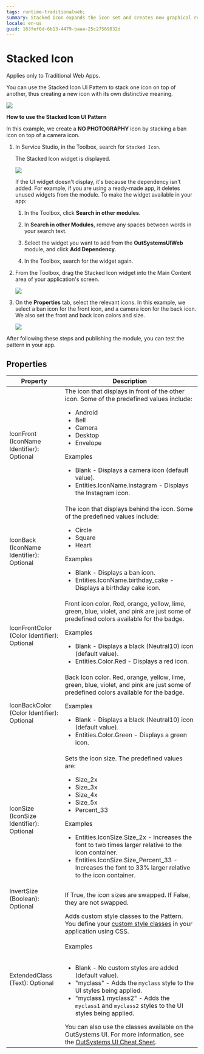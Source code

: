 ```yaml
---
tags: runtime-traditionalweb; 
summary: Stacked Icon expands the icon set and creates new graphical representation of concepts.
locale: en-us
guid: 163fef6d-6b13-4479-baaa-25c27569832d
---
```


# Stacked Icon

<div class="info" markdown="1">

Applies only to Traditional Web Apps.

</div>

You can use the Stacked Icon UI Pattern to stack one icon on top of another, thus creating a new icon with its own distinctive meaning.

![](<images/stackedicon-8-ss.png>)

**How to use the Stacked Icon UI Pattern**

In this example, we create a **NO PHOTOGRAPHY** icon by stacking a ban icon on top of a camera icon.

1. In Service Studio, in the Toolbox, search for `Stacked Icon`.

    The Stacked Icon widget is displayed.

    ![](<images/stackedicon-9-ss.png>)

    If the UI widget doesn't display, it's because the dependency isn't added. For example, if you are using a ready-made app, it deletes unused widgets from the module. To make the widget available in your app:

    1. In the Toolbox, click **Search in other modules**.

    1. In **Search in other Modules**, remove any spaces between words in your search text.
    
    1. Select the widget you want to add from the **OutSystemsUIWeb** module, and click **Add Dependency**. 
    
    1. In the Toolbox, search for the widget again.

1. From the Toolbox, drag the Stacked Icon widget into the Main Content area of your application's screen.

    ![](<images/stackedicon-10-ss.png>)

1. On the **Properties** tab, select the relevant icons. In this example, we select a ban icon for the front icon, and a camera icon for the back icon. We also set the front and back icon colors and size.

    ![](<images/stackedicon-7-ss.png>)

After following these steps and publishing the module, you can test the pattern in your app.

## Properties

| **Property** |  **Description** |
|---|---|
| IconFront (IconName Identifier): Optional| The icon that displays in front of the other icon. Some of the predefined values include:<p><ul><li>Android</li><li>Bell</li><li>Camera</li><li>Desktop</li><li>Envelope</li></ul></p><p>Examples <ul><li>Blank - Displays a camera icon (default value).</li><li>Entities.IconName.instagram - Displays the Instagram icon.</li></ul></p> |
| IconBack (IconName Identifier): Optional | The icon that displays behind the icon. Some of the predefined values include:<p><ul><li>Circle</li><li>Square</li><li>Heart</li></ul></p><p>Examples <ul><li>Blank - Displays a ban icon.</li><li>Entities.IconName.birthday_cake - Displays a birthday cake icon.</li></ul></p> |
| IconFrontColor (Color Identifier): Optional | Front icon color. Red, orange, yellow, lime, green, blue, violet, and pink are just some of predefined colors available for the badge. <p>Examples <ul><li>Blank - Displays a black (Neutral10) icon (default value).</li><li>Entities.Color.Red - Displays a red icon.</li></ul></p> |
| IconBackColor (Color Identifier): Optional | Back Icon color. Red, orange, yellow, lime, green, blue, violet, and pink are just some of predefined colors available for the badge. <p>Examples <ul><li>Blank - Displays a black (Neutral10) icon (default value).</li><li>Entities.Color.Green - Displays a green icon.</li></ul></p> |
| IconSize (IconSize Identifier): Optional| Sets the icon size. The predefined values are:<p><ul><li>Size_2x</li><li>Size_3x</li><li>Size_4x</li><li>Size_5x</li><li>Percent_33</li></ul></p><p>Examples <ul><li>Entities.IconSize.Size_2x - Increases the font to two times larger relative to the icon container.</li><li>Entities.IconSize.Size_Percent_33 - Increases the font to 33% larger relative to the icon container.</li></ul></p> |
| InvertSize (Boolean): Optional | If True, the icon sizes are swapped. If False, they are not swapped. |
|ExtendedClass (Text): Optional | Adds custom style classes to the Pattern. You define your [custom style classes](../../../look-feel/css.md) in your application using CSS.<br/><br/>Examples<br/><br/> <ul><li>Blank - No custom styles are added (default value).</li><li>"myclass" - Adds the ``myclass`` style to the UI styles being applied.</li><li>"myclass1 myclass2" - Adds the ``myclass1`` and ``myclass2`` styles to the UI styles being applied.</li></ul>You can also use the classes available on the OutSystems UI. For more information, see the [OutSystems UI Cheat Sheet](https://outsystemsui.outsystems.com/OutSystemsUIWebsite/CheatSheet).|

